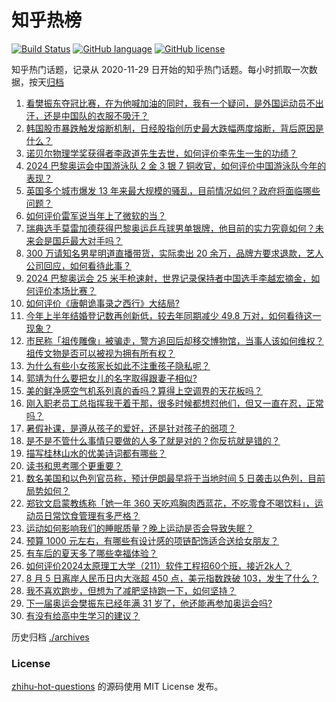 # 知乎热榜
[![Build Status](https://github.com/ToWeLong/zhihu-hot-questions/workflows/CI/badge.svg)](https://github.com/ToWeLong/zhihu-hot-questions/actions)
[![GitHub language](https://img.shields.io/badge/language-golang-orange.svg)](https://golang.org/)
[![GitHub license](https://img.shields.io/github/license/ToWeLong/zhihu-hot-questions)](https://github.com/ToWeLong/zhihu-hot-questions/blob/main/LICENSE)

知乎热门话题，记录从 2020-11-29 日开始的知乎热门话题。每小时抓取一次数据，按天[归档](./archives)

<!-- BEGIN -->

1. [看樊振东夺冠比赛，在为他喊加油的同时，我有一个疑问，是外国运动员不出汗，还是中国队的衣服不吸汗？](https://www.zhihu.com/question/663449911)
1. [韩国股市暴跌触发熔断机制，日经股指创历史最大跌幅两度熔断，背后原因是什么？](https://www.zhihu.com/question/663484038)
1. [诺贝尔物理学奖获得者李政道先生去世，如何评价李先生一生的功绩？](https://www.zhihu.com/question/663505241)
1. [2024 巴黎奥运会中国游泳队 2 金 3 银 7 铜收官，如何评价中国游泳队今年的表现？](https://www.zhihu.com/question/663462304)
1. [英国多个城市爆发 13 年来最大规模的骚乱，目前情况如何？政府将面临哪些问题？](https://www.zhihu.com/question/663484352)
1. [如何评价雷军说当年上了微软的当？](https://www.zhihu.com/question/662041060)
1. [瑞典选手莫雷加德获得巴黎奥运乒乓球男单银牌，他目前的实力究竟如何？未来会是国乒最大对手吗？](https://www.zhihu.com/question/663450615)
1. [300 万请知名男星明道直播带货，实际卖出 20 余万，品牌方要求退款，艺人公司回应，如何看待此事？](https://www.zhihu.com/question/663445397)
1. [2024 巴黎奥运会 25 米手枪速射，世界记录保持者中国选手李越宏摘金，如何评价本场比赛？](https://www.zhihu.com/question/663493307)
1. [如何评价《唐朝诡事录之西行》大结局?](https://www.zhihu.com/question/663428901)
1. [今年上半年结婚登记数再创新低，较去年同期减少 49.8 万对，如何看待这一现象？](https://www.zhihu.com/question/663487546)
1. [市民称「祖传雕像」被骗走，警方追回后却移交博物馆，当事人该如何维权？祖传文物是否可以被视为拥有所有权？](https://www.zhihu.com/question/662977751)
1. [为什么有些小女孩家长如此不注重孩子隐私呢？](https://www.zhihu.com/question/663274563)
1. [郭靖为什么要把女儿的名字取得跟妻子相似?](https://www.zhihu.com/question/663010778)
1. [美的鲜净感空气机系列真的香吗？算得上空调界的天花板吗？](https://www.zhihu.com/question/663195650)
1. [刚入职老员工总指挥我干着干那，很多时候都想怼他们，但又一直在忍，正常吗？](https://www.zhihu.com/question/663327284)
1. [暑假补课，是遵从孩子的爱好，还是针对孩子的弱项？](https://www.zhihu.com/question/661016938)
1. [是不是不管什么事情只要做的人多了就是对的？你反抗就是错的？](https://www.zhihu.com/question/662894952)
1. [描写桂林山水的优美诗词都有哪些？](https://www.zhihu.com/question/663380510)
1. [读书和思考哪个更重要？](https://www.zhihu.com/question/659311947)
1. [数名美国和以色列官员称，预计伊朗最早将于当地时间 5 日袭击以色列，目前局势如何？](https://www.zhihu.com/question/663485994)
1. [郑钦文启蒙教练称「她一年 360 天吃鸡胸肉西蓝花，不吃零食不喝饮料」，运动员日常饮食管理有多严格？](https://www.zhihu.com/question/663414544)
1. [运动如何影响我们的睡眠质量？晚上运动是否会导致失眠？](https://www.zhihu.com/question/662697278)
1. [预算 1000 元左右，有哪些有设计感的项链配饰适合送给女朋友？](https://www.zhihu.com/question/662470314)
1. [有车后的夏天多了哪些幸福体验？](https://www.zhihu.com/question/660506616)
1. [如何评价2024太原理工大学（211）软件工程招60个班，接近2k人？](https://www.zhihu.com/question/663179975)
1. [8 月 5 日离岸人民币日内大涨超 450 点，美元指数跌破 103，发生了什么？](https://www.zhihu.com/question/663487591)
1. [我不喜欢跑步，但想为了减肥坚持跑一下，如何坚持？](https://www.zhihu.com/question/660071959)
1. [下一届奥运会樊振东已经年满 31 岁了，他还能再参加奥运会吗?](https://www.zhihu.com/question/663340786)
1. [有没有给高中生学习的建议？](https://www.zhihu.com/question/662270782)

<!-- END -->

历史归档 [./archives](./archives)


### License
[zhihu-hot-questions](https://github.com/towelong/zhihu-hot-questions) 的源码使用 MIT License 发布。
